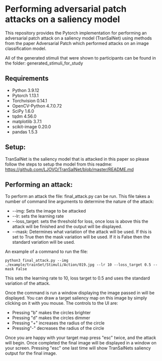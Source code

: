 # Performing adversarial patch attacks on a saliency model <br>

This repository provides the Pytorch implementation for performing an adversarial patch attack on a saliency model (TranSalNet) using methods from the paper Adversarial Patch which performed attacks on an image classification model.<br>

All of the generated stimuli that were shown to participants can be found in the folder: generated_stimuli_for_study

## Requirements

- Python 3.9.12
- Pytorch 1.13.1
- Torchvision 0.14.1
- OpenCV-Python 4.7.0.72
- SciPy 1.6.0
- tqdm 4.56.0
- matplotlib 3.7.1
- scikit-image 0.20.0
- pandas 1.5.3

## Setup:

TranSalNet is the saliency model that is attacked in this paper so please follow the steps to setup the model from this readme: https://github.com/LJOVO/TranSalNet/blob/master/README.md

## Performing an attack:

To perform an attack the file: final_attack.py can be run. This file takes a number of command line arguments to determine the nature of the attack:

- --img: Sets the image to be attacked
- --lr: sets the learning rate
- --loss_target: sets the threshold for loss, once loss is above this the attack will be finished and the output will be displayed.
- --mask: Determines what variation of the attack will be used. If this is set to True then the mask variation will be used. If it is False then the standard variation will be used.

An example of a command to run the file:

```
python3 final_attack.py --img ./example/trainSet/Stimuli/Action/019.jpg --lr 10 --loss_target 0.5 --mask False
```

This sets the learning rate to 10, loss target to 0.5 and uses the standard variation of the attack.

Once the command is run a window displaying the image passed in will be displayed. You can draw a target saliency map on this image by simply clicking on it with you mouse. The controls to the UI are:

- Pressing "b" makes the circles brighter
- Pressing "d" makes the circles dimmer
- Pressing "+" increases the radius of the circle
- Pressing"-" decreases the radius of the circle

Once you are happy with your target map press "esc" twice, and the attack will begin. Once completed the final image will be displayed in a window on your screen. Pressing "esc" one last time will show TranSalNets saliency output for the final image.
